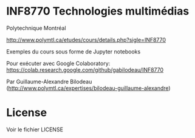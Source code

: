 # INF8770 Technologies multimédias

Polytechnique Montréal

http://www.polymtl.ca/etudes/cours/details.php?sigle=INF8770

Exemples du cours sous forme de Jupyter notebooks

Pour exécuter avec Google Colaboratory: https://colab.research.google.com/github/gabilodeau/INF8770

Par Guillaume-Alexandre Bilodeau (http://www.polymtl.ca/expertises/bilodeau-guillaume-alexandre)

# License
Voir le fichier LICENSE
